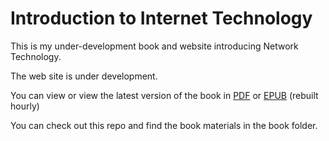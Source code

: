 Introduction to Internet Technology
===================================

This is my under-development book and website introducing 
Network Technology.

The web site is under development.

You can view or view the latest version of the book in 
<a href="http://do1.dr-chuck.com/net-intro/EN_us/net-intro.pdf" target="_blank">PDF</a>
or
<a href="http://do1.dr-chuck.com/net-intro/EN_us/net-intro.epub" target="_blank">EPUB</a>
(rebuilt hourly)

You can check out this repo and find the book materials in the
book folder.
